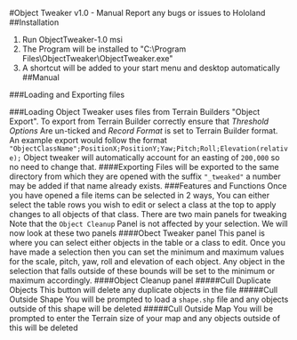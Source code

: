 #Object Tweaker v1.0 - Manual
Report any bugs or issues to Hololand
##Installation
1. Run ObjectTweaker-1.0 msi
2. The Program will be installed to "C:\Program Files\ObjectTweaker\ObjectTweaker.exe"
3. A shortcut will be added to your start menu and desktop automatically
##Manual

###Loading and Exporting files

###Loading
Object Tweaker uses files from Terrain Builders "Object Export". To export from Terrain Builder correctly
ensure that *Threshold Options* Are un-ticked and *Record Format* is set to Terrain Builder format. An 
example export would follow the format
 `"ObjectClassName";PositionX;PositionY;Yaw;Pitch;Roll;Elevation(relative);` 
 Object tweaker will automatically account for an easting of `200,000` so no need to change that.
####Exporting
 Files will be exported to the same directory from which they are opened with the suffix `"_tweaked"` a number may 
 be added if that name already exists.
###Features and Functions
Once you have opened a file items can be selected in 2 ways, You can either select the table rows you wish to edit
or select a class at the top to apply changes to all objects of that class. There are two main panels for tweaking
Note that the `Object Cleanup` Panel is not affected by your selection. We will now look at these two panels
####Obect Tweaker panel
This panel is where you can select either objects in the table or a class to edit. Once you have made a selection 
then you can set the minimum and maximum values for the scale, pitch, yaw, roll and elevation of each object. Any
object in the selection that falls outside of these bounds will be set to the minimum or maximum accordingly.
####Object Cleanup panel
#####Cull Duplicate Objects
This button will delete any duplicate objects in the file
#####Cull Outside Shape
You will be prompted to load a `shape.shp` file and any objects outside of this shape will be deleted
#####Cull Outside Map
You will be prompted to enter the Terrain size of your map and any objects outside of this will be deleted
 
 
 

